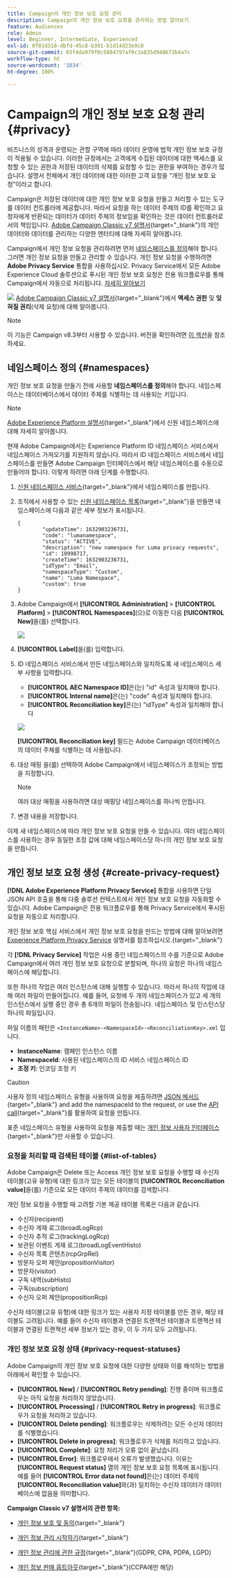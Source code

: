```yaml
---
title: Campaign의 개인 정보 보호 요청 관리
description: Campaign의 개인 정보 보호 요청을 관리하는 방법 알아보기
feature: Audiences
role: Admin
level: Beginner, Intermediate, Experienced
exl-id: 0f81d318-dbfd-45c8-b391-b1d14d23e9c8
source-git-commit: 65f4da979f0c5884797af0c3a835d948672b4a7c
workflow-type: ht
source-wordcount: '1034'
ht-degree: 100%

---
```


# Campaign의 개인 정보 보호 요청 관리 {#privacy}

비즈니스의 성격과 운영되는 관할 구역에 따라 데이터 운영에 법적 개인 정보 보호 규정이 적용될 수 있습니다. 이러한 규정에서는 고객에게 수집된 데이터에 대한 액세스를 요청할 수 있는 권한과 저장된 데이터의 삭제를 요청할 수 있는 권한을 부여하는 경우가 많습니다. 설명서 전체에서 개인 데이터에 대한 이러한 고객 요청을 “개인 정보 보호 요청”이라고 합니다.

 Campaign은 저장된 데이터에 대한 개인 정보 보호 요청을 만들고 처리할 수 있는 도구를 데이터 컨트롤러에 제공합니다. 따라서 요청을 하는 데이터 주체의 ID를 확인하고 요청자에게 반환되는 데이터가 데이터 주체의 정보임을 확인하는 것은 데이터 컨트롤러로서의 책임입니다. [Adobe Campaign Classic v7 설명서](https://experienceleague.adobe.com/docs/campaign-classic/using/getting-started/privacy/privacy-and-recommendations.html?lang=ko){target="_blank"}의 개인 데이터와 데이터를 관리하는 다양한 엔터티에 대해 자세히 알아봅니다.


Campaign에서 개인 정보 요청을 관리하려면 먼저 [네임스페이스를 정의](#namespaces)해야 합니다. 그러면 개인 정보 요청을 만들고 관리할 수 있습니다. 개인 정보 요청을 수행하려면 **Adobe Privacy Service** 통합을 사용하십시오.  Privacy Service에서 모든 Adobe Experience Cloud 솔루션으로 푸시된 개인 정보 보호 요청은 전용 워크플로우를 통해 Campaign에서 자동으로 처리됩니다. [자세히 알아보기](#create-privacy-request)

![](../assets/do-not-localize/speech.png) [Adobe Campaign Classic v7 설명서](https://experienceleague.adobe.com/docs/campaign-classic/using/getting-started/privacy/privacy-management.html?lang=ko){target="_blank"}에서 **액세스 권한** 및 **잊혀질 권리**(삭제 요청)에 대해 알아봅니다.


>[!NOTE]
>
>이 기능은 Campaign v8.3부터 사용할 수 있습니다. 버전을 확인하려면 [이 섹션](compatibility-matrix.md#how-to-check-your-campaign-version-and-buildversion)을 참조하세요.

## 네임스페이스 정의 {#namespaces}

개인 정보 보호 요청을 만들기 전에 사용할 **네임스페이스를 정의**&#x200B;해야 합니다. 네임스페이스는 데이터베이스에서 데이터 주체를 식별하는 데 사용되는 키입니다.

>[!NOTE]
>
>[Adobe Experience Platform 설명서](https://experienceleague.adobe.com/docs/experience-platform/identity/namespaces.html?lang=ko){target="_blank"}에서 신원 네임스페이스에 대해 자세히 알아봅니다.

현재 Adobe Campaign에서는 Experience Platform ID 네임스페이스 서비스에서 네임스페이스 가져오기를 지원하지 않습니다. 따라서 ID 네임스페이스 서비스에서 네임스페이스를 만들면 Adobe Campaign 인터페이스에서 해당 네임스페이스를 수동으로 만들어야 합니다. 이렇게 하려면 아래 단계를 수행합니다.

<!--v7?
Three namespaces are available out-of-the-box: email, phone and mobile phone. If you need a different namespace (a recipient custom field, for example), you can create a new one from **[!UICONTROL Administration]** > **[!UICONTROL Platform]** > **[!UICONTROL Namespaces]**.

>[!NOTE]
>
>For optimal performance, it is recommended to use out-of-the-box namespaces.
-->

1. [신원 네임스페이스 서비스](https://developer.adobe.com/experience-platform-apis/references/identity-service/#tag/Identity-Namespace?lang=ko){target="_blank"}에서 네임스페이스를 만듭니다.

1. 조직에서 사용할 수 있는 [신원 네임스페이스 목록](https://developer.adobe.com/experience-platform-apis/references/identity-service/#operation/getIdNamespaces){target="_blank"}을 만들면 네임스페이스에 다음과 같은 세부 정보가 표시됩니다.

   ```
   {
           "updateTime": 1632903236731,
           "code": "lumanamespace",
           "status": "ACTIVE",
           "description": "new namespace for Luma privacy requests",
           "id": 10998717,
           "createTime": 1632903236731,
           "idType": "Email",
           "namespaceType": "Custom",
           "name": "Luma Namespace",
           "custom": true
   }
   ```

1. Adobe Campaign에서 **[!UICONTROL Administration]** > **[!UICONTROL Platform]** > **[!UICONTROL Namespaces]**(으)로 이동한 다음 **[!UICONTROL New]**&#x200B;을(를) 선택합니다.

   ![](assets/privacy-namespaces-new.png)

1. **[!UICONTROL Label]**&#x200B;을(를) 입력합니다.

1. ID 네임스페이스 서비스에서 만든 네임스페이스와 일치하도록 새 네임스페이스 세부 사항을 입력합니다.

   * **[!UICONTROL AEC Namespace ID]**&#x200B;은(는) &quot;id&quot; 속성과 일치해야 합니다.
   * **[!UICONTROL Internal name]**&#x200B;은(는) &quot;code&quot; 속성과 일치해야 합니다.
   * **[!UICONTROL Reconciliation key]**&#x200B;은(는) &quot;idType&quot; 속성과 일치해야 합니다

   ![](assets/privacy-namespaces-details.png)

   **[!UICONTROL Reconciliation key]** 필드는 Adobe Campaign 데이터베이스의 데이터 주체를 식별하는 데 사용됩니다.

1. 대상 매핑 <!--(**[!UICONTROL Recipients]**, **[!UICONTROL Real time event]** or **[!UICONTROL Subscriptions]**)-->을(를) 선택하여 Adobe Campaign에서 네임스페이스가 조정되는 방법을 지정합니다.

   >[!NOTE]
   >
   >여러 대상 매핑을 사용하려면 대상 매핑당 네임스페이스를 하나씩 만듭니다.

1. 변경 내용을 저장합니다.

이제 새 네임스페이스에 따라 개인 정보 보호 요청을 만들 수 있습니다. 여러 네임스페이스를 사용하는 경우 동일한 조정 값에 대해 네임스페이스당 하나의 개인 정보 보호 요청을 만듭니다.

## 개인 정보 보호 요청 생성 {#create-privacy-request}

**[!DNL Adobe Experience Platform Privacy Service]** 통합을 사용하면 단일 JSON API 호출을 통해 다중 솔루션 컨텍스트에서 개인 정보 보호 요청을 자동화할 수 있습니다. Adobe Campaign은 전용 워크플로우를 통해 Privacy Service에서 푸시된 요청을 자동으로 처리합니다.

개인 정보 보호 핵심 서비스에서 개인 정보 보호 요청을 만드는 방법에 대해 알아보려면 [Experience Platform Privacy Service](https://experienceleague.adobe.com/docs/experience-platform/privacy/home.html?lang=ko) 설명서를 참조하십시오.{target="_blank"}

각 **[!DNL Privacy Service]** 작업은 사용 중인 네임스페이스의 수를 기준으로 Adobe Campaign에서 여러 개인 정보 보호 요청으로 분할되며, 하나의 요청은 하나의 네임스페이스에 해당합니다.

또한 하나의 작업은 여러 인스턴스에 대해 실행할 수 있습니다. 따라서 하나의 작업에 대해 여러 파일이 만들어집니다. 예를 들어, 요청에 두 개의 네임스페이스가 있고 세 개의 인스턴스에서 실행 중인 경우 총 6개의 파일이 전송됩니다. 네임스페이스 및 인스턴스당 하나의 파일입니다.

파일 이름의 패턴은 `<InstanceName>-<NamespaceId>-<ReconciliationKey>.xml` 입니다.

* **InstanceName**: 캠페인 인스턴스 이름
* **NamespaceId**: 사용된 네임스페이스의 ID 서비스 네임스페이스 ID
* **조정 키**: 인코딩 조정 키

>[!CAUTION]
>
>사용자 정의 네임스페이스 유형을 사용하여 요청을 제출하려면 [JSON 메서드](https://experienceleague.adobe.com/docs/experience-platform/privacy/ui/user-guide.html?lang=ko#json){target="_blank"} and add the namespaceId to the request, or use the [API call](https://experienceleague.adobe.com/docs/experience-platform/privacy/api/privacy-jobs.html?lang=ko#access-delete){target="_blank"}를 활용하여 요청을 만듭니다.
>
>표준 네임스페이스 유형을 사용하여 요청을 제출할 때는 [개인 정보 사용자 인터페이스](https://experienceleague.adobe.com/docs/experience-platform/privacy/ui/user-guide.html?lang=ko#request-builder){target="_blank"}만 사용할 수 있습니다.

### 요청을 처리할 때 검색된 테이블 {#list-of-tables}

Adobe Campaign은 Delete 또는 Access 개인 정보 보호 요청을 수행할 때 수신자 테이블(고유 유형)에 대한 링크가 있는 모든 테이블의 **[!UICONTROL Reconciliation value]**&#x200B;을(를) 기준으로 모든 데이터 주체의 데이터를 검색합니다.

개인 정보 요청을 수행할 때 고려할 기본 제공 테이블 목록은 다음과 같습니다.

* 수신자(recipient)
* 수신자 게재 로그(broadLogRcp)
* 수신자 추적 로그(trackingLogRcp)
* 보관된 이벤트 게재 로그(broadLogEventHisto)
* 수신자 목록 콘텐츠(rcpGrpRel)
* 방문자 오퍼 제안(propositionVisitor)
* 방문자(visitor)
* 구독 내역(subHisto)
* 구독(subscription)
* 수신자 오퍼 제안(propositionRcp)

수신자 테이블(고유 유형)에 대한 링크가 있는 사용자 지정 테이블를 만든 경우, 해당 테이블도 고려됩니다. 예를 들어 수신자 테이블과 연결된 트랜잭션 테이블과 트랜잭션 테이블과 연결된 트랜잭션 세부 정보가 있는 경우, 이 두 가지 모두 고려됩니다.
<!--
>[!CAUTION]
>
>If you perform Privacy batch requests using profile deletion workflows, please take into consideration the following remarks:
>* Profile deletion via workflows do not process children tables.
>* You need to handle the deletion for all the children tables.
>* Adobe recommends that you create an ETL workflow that add the lines to delete in the Privacy Access table and let the **[!UICONTROL Delete privacy requests data]** workflow perform the deletion. We suggest to limit to 200 profiles per day to delete for performance reasons.-->

### 개인 정보 보호 요청 상태 {#privacy-request-statuses}

Adobe Campaign의 개인 정보 보호 요청에 대한 다양한 상태와 이를 해석하는 방법을 아래에서 확인할 수 있습니다.

* **[!UICONTROL New]** / **[!UICONTROL Retry pending]**: 진행 중이며 워크플로우는 아직 요청을 처리하지 않았습니다.
* **[!UICONTROL Processing]** / **[!UICONTROL Retry in progress]**: 워크플로우가 요청을 처리하고 있습니다.
* **[!UICONTROL Delete pending]**: 워크플로우는 삭제하려는 모든 수신자 데이터를 식별했습니다.
* **[!UICONTROL Delete in progress]**: 워크플로우가 삭제를 처리하고 있습니다.
* **[!UICONTROL Complete]**: 요청 처리가 오류 없이 끝났습니다.
* **[!UICONTROL Error]**: 워크플로우에서 오류가 발생했습니다. 이유는 **[!UICONTROL Request status]** 열의 개인 정보 보호 요청 목록에 표시됩니다. 예를 들어 **[!UICONTROL Error data not found]**&#x200B;은(는) 데이터 주체의 **[!UICONTROL Reconciliation value]**&#x200B;와(과) 일치하는 수신자 데이터가 데이터베이스에 없음을 의미합니다.

**Campaign Classic v7 설명서의 관련 항목:**

* [개인 정보 보호 및 동의](https://experienceleague.adobe.com/docs/campaign-classic/using/getting-started/privacy/privacy-and-recommendations.html?lang=ko){target="_blank"}

* [개인 정보 관리 시작하기](https://experienceleague.adobe.com/docs/campaign-classic/using/getting-started/privacy/privacy-management.html?lang=ko){target="_blank"}

* [개인 정보 관리에 관한 규정](https://experienceleague.adobe.com/docs/campaign-classic/using/getting-started/privacy/privacy-management.html?lang=ko){target="_blank"}(GDPR, CPA, PDPA, LGPD)

* [개인 정보 판매 옵트아웃](https://experienceleague.adobe.com/docs/campaign-classic/using/getting-started/privacy/privacy-requests/privacy-requests-ccpa.html?lang=ko){target="_blank"}(CCPA에만 해당)
